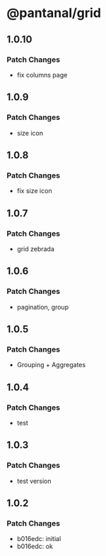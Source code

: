 # @pantanal/grid

## 1.0.10

### Patch Changes

- fix columns page

## 1.0.9

### Patch Changes

- size icon

## 1.0.8

### Patch Changes

- fix size icon

## 1.0.7

### Patch Changes

- grid zebrada

## 1.0.6

### Patch Changes

- pagination, group

## 1.0.5

### Patch Changes

- Grouping + Aggregates

## 1.0.4

### Patch Changes

- test

## 1.0.3

### Patch Changes

- test version

## 1.0.2

### Patch Changes

- b016edc: initial
- b016edc: ok
